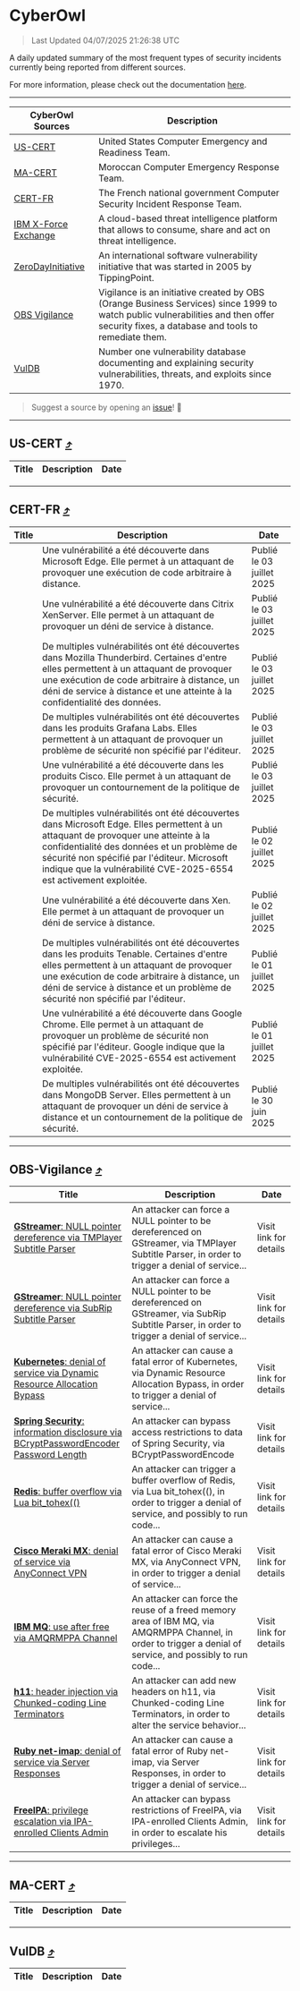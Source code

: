 
 <div id='top'></div>

# CyberOwl

 > Last Updated 04/07/2025 21:26:38 UTC
 
 A daily updated summary of the most frequent types of security incidents currently being reported from different sources.
 
 For more information, please check out the documentation [here](./docs/README.md).
 
 ---
 |CyberOwl Sources|Description|
 |---|---|
 |[US-CERT](#us-cert-arrow_heading_up)|United States Computer Emergency and Readiness Team.|
 |[MA-CERT](#ma-cert-arrow_heading_up)|Moroccan Computer Emergency Response Team.|
 |[CERT-FR](#cert-fr-arrow_heading_up)|The French national government Computer Security Incident Response Team.|
 |[IBM X-Force Exchange](#ibmcloud-arrow_heading_up)|A cloud-based threat intelligence platform that allows to consume, share and act on threat intelligence.|
 |[ZeroDayInitiative](#zerodayinitiative-arrow_heading_up)|An international software vulnerability initiative that was started in 2005 by TippingPoint.|
 |[OBS Vigilance](#obs-vigilance-arrow_heading_up)|Vigilance is an initiative created by OBS (Orange Business Services) since 1999 to watch public vulnerabilities and then offer security fixes, a database and tools to remediate them.|
 |[VulDB](#vuldb-arrow_heading_up)|Number one vulnerability database documenting and explaining security vulnerabilities, threats, and exploits since 1970.|
 
 > Suggest a source by opening an [issue](https://github.com/karimhabush/cyberowl/issues)! :raised_hands:
 ---

## US-CERT [:arrow_heading_up:](#cyberowl)

 |Title|Description|Date|
 |---|---|---|
 
 ---

## CERT-FR [:arrow_heading_up:](#cyberowl)

 |Title|Description|Date|
 |---|---|---|
 |[](https://www.cert.ssi.gouv.fr/avis/CERTFR-2025-AVI-0557/)|Une vulnérabilité a été découverte dans Microsoft Edge. Elle permet à un attaquant de provoquer une exécution de code arbitraire à distance.|Publié le 03 juillet 2025|
 |[](https://www.cert.ssi.gouv.fr/avis/CERTFR-2025-AVI-0556/)|Une vulnérabilité a été découverte dans Citrix XenServer. Elle permet à un attaquant de provoquer un déni de service à distance.|Publié le 03 juillet 2025|
 |[](https://www.cert.ssi.gouv.fr/avis/CERTFR-2025-AVI-0555/)|De multiples vulnérabilités ont été découvertes dans Mozilla Thunderbird. Certaines d'entre elles permettent à un attaquant de provoquer une exécution de code arbitraire à distance, un déni de service à distance et une atteinte à la confidentialité des données.|Publié le 03 juillet 2025|
 |[](https://www.cert.ssi.gouv.fr/avis/CERTFR-2025-AVI-0554/)|De multiples vulnérabilités ont été découvertes dans les produits Grafana Labs. Elles permettent à un attaquant de provoquer un problème de sécurité non spécifié par l'éditeur.|Publié le 03 juillet 2025|
 |[](https://www.cert.ssi.gouv.fr/avis/CERTFR-2025-AVI-0553/)|Une vulnérabilité a été découverte dans les produits Cisco. Elle permet à un attaquant de provoquer un contournement de la politique de sécurité.|Publié le 03 juillet 2025|
 |[](https://www.cert.ssi.gouv.fr/avis/CERTFR-2025-AVI-0552/)|De multiples vulnérabilités ont été découvertes dans Microsoft Edge. Elles permettent à un attaquant de provoquer une atteinte à la confidentialité des données et un problème de sécurité non spécifié par l'éditeur. Microsoft indique que la vulnérabilité CVE-2025-6554 est activement exploitée.|Publié le 02 juillet 2025|
 |[](https://www.cert.ssi.gouv.fr/avis/CERTFR-2025-AVI-0551/)|Une vulnérabilité a été découverte dans Xen. Elle permet à un attaquant de provoquer un déni de service à distance.|Publié le 02 juillet 2025|
 |[](https://www.cert.ssi.gouv.fr/avis/CERTFR-2025-AVI-0550/)|De multiples vulnérabilités ont été découvertes dans les produits Tenable. Certaines d'entre elles permettent à un attaquant de provoquer une exécution de code arbitraire à distance, un déni de service à distance et un problème de sécurité non spécifié par l'éditeur.|Publié le 01 juillet 2025|
 |[](https://www.cert.ssi.gouv.fr/avis/CERTFR-2025-AVI-0549/)|Une vulnérabilité a été découverte dans Google Chrome. Elle permet à un attaquant de provoquer un problème de sécurité non spécifié par l'éditeur. Google indique que la vulnérabilité CVE-2025-6554 est activement exploitée.|Publié le 01 juillet 2025|
 |[](https://www.cert.ssi.gouv.fr/avis/CERTFR-2025-AVI-0548/)|De multiples vulnérabilités ont été découvertes dans MongoDB Server. Elles permettent à un attaquant de provoquer un déni de service à distance et un contournement de la politique de sécurité.|Publié le 30 juin 2025|
 
 ---

## OBS-Vigilance [:arrow_heading_up:](#cyberowl)

 |Title|Description|Date|
 |---|---|---|
 |[<a href="https://vigilance.fr/vulnerability/GStreamer-NULL-pointer-dereference-via-TMPlayer-Subtitle-Parser-47484" class="noirorange"><b>GStreamer</b>: NULL pointer dereference via TMPlayer Subtitle Parser</a>](https://vigilance.fr/vulnerability/GStreamer-NULL-pointer-dereference-via-TMPlayer-Subtitle-Parser-47484)|An attacker can force a NULL pointer to be dereferenced on GStreamer, via TMPlayer Subtitle Parser, in order to trigger a denial of service...|Visit link for details|
 |[<a href="https://vigilance.fr/vulnerability/GStreamer-NULL-pointer-dereference-via-SubRip-Subtitle-Parser-47483" class="noirorange"><b>GStreamer</b>: NULL pointer dereference via SubRip Subtitle Parser</a>](https://vigilance.fr/vulnerability/GStreamer-NULL-pointer-dereference-via-SubRip-Subtitle-Parser-47483)|An attacker can force a NULL pointer to be dereferenced on GStreamer, via SubRip Subtitle Parser, in order to trigger a denial of service...|Visit link for details|
 |[<a href="https://vigilance.fr/vulnerability/Kubernetes-denial-of-service-via-Dynamic-Resource-Allocation-Bypass-47479" class="noirorange"><b>Kubernetes</b>: denial of service via Dynamic Resource Allocation Bypass</a>](https://vigilance.fr/vulnerability/Kubernetes-denial-of-service-via-Dynamic-Resource-Allocation-Bypass-47479)|An attacker can cause a fatal error of Kubernetes, via Dynamic Resource Allocation Bypass, in order to trigger a denial of service...|Visit link for details|
 |[<a href="https://vigilance.fr/vulnerability/Spring-Security-information-disclosure-via-BCryptPasswordEncoder-Password-Length-47468" class="noirorange"><b>Spring Security</b>: information disclosure via BCryptPasswordEncode<wbr>r Password Length</wbr></a>](https://vigilance.fr/vulnerability/Spring-Security-information-disclosure-via-BCryptPasswordEncoder-Password-Length-47468)|An attacker can bypass access restrictions to data of Spring Security, via BCryptPasswordEncode|Visit link for details|
 |[<a href="https://vigilance.fr/vulnerability/Redis-buffer-overflow-via-Lua-bit-tohex-45284" class="noirorange"><b>Redis</b>: buffer overflow via Lua bit_tohex(()</a>](https://vigilance.fr/vulnerability/Redis-buffer-overflow-via-Lua-bit-tohex-45284)|An attacker can trigger a buffer overflow of Redis, via Lua bit_tohex((), in order to trigger a denial of service, and possibly to run code...|Visit link for details|
 |[<a href="https://vigilance.fr/vulnerability/Cisco-Meraki-MX-denial-of-service-via-AnyConnect-VPN-45276" class="noirorange"><b>Cisco Meraki MX</b>: denial of service via AnyConnect VPN</a>](https://vigilance.fr/vulnerability/Cisco-Meraki-MX-denial-of-service-via-AnyConnect-VPN-45276)|An attacker can cause a fatal error of Cisco Meraki MX, via AnyConnect VPN, in order to trigger a denial of service...|Visit link for details|
 |[<a href="https://vigilance.fr/vulnerability/IBM-MQ-use-after-free-via-AMQRMPPA-Channel-47021" class="noirorange"><b>IBM MQ</b>: use after free via AMQRMPPA Channel</a>](https://vigilance.fr/vulnerability/IBM-MQ-use-after-free-via-AMQRMPPA-Channel-47021)|An attacker can force the reuse of a freed memory area of IBM MQ, via AMQRMPPA Channel, in order to trigger a denial of service, and possibly to run code...|Visit link for details|
 |[<a href="https://vigilance.fr/vulnerability/h11-header-injection-via-Chunked-coding-Line-Terminators-47020" class="noirorange"><b>h11</b>: header injection via Chunked-coding Line Terminators</a>](https://vigilance.fr/vulnerability/h11-header-injection-via-Chunked-coding-Line-Terminators-47020)|An attacker can add new headers on h11, via Chunked-coding Line Terminators, in order to alter the service behavior...|Visit link for details|
 |[<a href="https://vigilance.fr/vulnerability/Ruby-net-imap-denial-of-service-via-Server-Responses-47019" class="noirorange"><b>Ruby net-imap</b>: denial of service via Server Responses</a>](https://vigilance.fr/vulnerability/Ruby-net-imap-denial-of-service-via-Server-Responses-47019)|An attacker can cause a fatal error of Ruby net-imap, via Server Responses, in order to trigger a denial of service...|Visit link for details|
 |[<a href="https://vigilance.fr/vulnerability/FreeIPA-privilege-escalation-via-IPA-enrolled-Clients-Admin-47448" class="noirorange"><b>FreeIPA</b>: privilege escalation via IPA-enrolled Clients Admin</a>](https://vigilance.fr/vulnerability/FreeIPA-privilege-escalation-via-IPA-enrolled-Clients-Admin-47448)|An attacker can bypass restrictions of FreeIPA, via IPA-enrolled Clients Admin, in order to escalate his privileges...|Visit link for details|
 
 ---

## MA-CERT [:arrow_heading_up:](#cyberowl)

 |Title|Description|Date|
 |---|---|---|
 
 ---

## VulDB [:arrow_heading_up:](#cyberowl)

 |Title|Description|Date|
 |---|---|---|
 